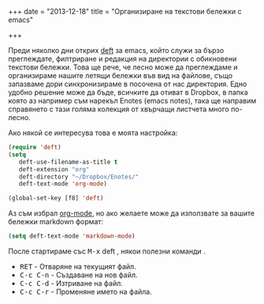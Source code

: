 +++
date = "2013-12-18"
title = "Организиране на текстови бележки с emacs"

+++

Преди няколко дни открих [deft](http://jblevins.org/projects/deft/) за emacs, който служи за бързо преглеждате, филтриране и редакция на директории с обикновени текстови бележки. Това ще рече, че лесно може да преглеждаме и организираме нашите летящи бележки във вид на файлове, също запазваме дори синхронизираме в посочена от нас директория. Едно удобно решение може да бъде, всичките да отиват в Dropbox, в папка която аз например съм нарекъл Enotes (еmacs notes), така ще направим справянето с тази голяма колекция от хвърчащи листчета много по-лесно.

Ако някой се интересува това е моята настройка:

```cl
(require 'deft)
(setq
   deft-use-filename-as-title t
   deft-extension "org"
   deft-directory "~/Dropbox/Enotes/"
   deft-text-mode 'org-mode)

(global-set-key [f8] 'deft)
```

Аз съм избрал [org-mode](http://orgmode.org/), но ако желаете може да използвате за вашите бележки markdown формат:

```cl
(setq deft-text-mode 'markdown-mode)
```

После стартираме със <kbd>M-x</kbd> deft , някои полезни команди .

- <kbd>RET</kbd> - Отваряне на текущият файл.
- <kbd>C-c C-n</kbd> - Създаване на нов файл.
- <kbd>C-c C-d</kbd> - Изтриване на файл.
- <kbd>C-c C-r</kbd> - Променяне името на файла.


